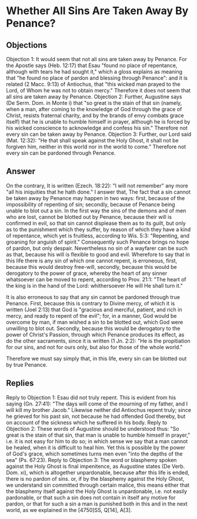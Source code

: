 # Whether All Sins Are Taken Away By Penance?
## Objections
Objection 1: It would seem that not all sins are taken away by Penance. For the Apostle says (Heb. 12:17) that Esau "found no place of repentance, although with tears he had sought it," which a gloss explains as meaning that "he found no place of pardon and blessing through Penance": and it is related (2 Macc. 9:13) of Antiochus, that "this wicked man prayed to the Lord, of Whom he was not to obtain mercy." Therefore it does not seem that all sins are taken away by Penance.
Objection 2: Further, Augustine says (De Serm. Dom. in Monte i) that "so great is the stain of that sin (namely, when a man, after coming to the knowledge of God through the grace of Christ, resists fraternal charity, and by the brands of envy combats grace itself) that he is unable to humble himself in prayer, although he is forced by his wicked conscience to acknowledge and confess his sin." Therefore not every sin can be taken away by Penance.
Objection 3: Further, our Lord said (Mat. 12:32): "He that shall speak against the Holy Ghost, it shall not be forgiven him, neither in this world nor in the world to come." Therefore not every sin can be pardoned through Penance.
## Answer
On the contrary, It is written (Ezech. 18:22): "I will not remember" any more "all his iniquities that he hath done."
I answer that, The fact that a sin cannot be taken away by Penance may happen in two ways: first, because of the impossibility of repenting of sin; secondly, because of Penance being unable to blot out a sin. In the first way the sins of the demons and of men who are lost, cannot be blotted out by Penance, because their will is confirmed in evil, so that sin cannot displease them as to its guilt, but only as to the punishment which they suffer, by reason of which they have a kind of repentance, which yet is fruitless, according to Wis. 5:3: "Repenting, and groaning for anguish of spirit." Consequently such Penance brings no hope of pardon, but only despair. Nevertheless no sin of a wayfarer can be such as that, because his will is flexible to good and evil. Wherefore to say that in this life there is any sin of which one cannot repent, is erroneous, first, because this would destroy free-will, secondly, because this would be derogatory to the power of grace, whereby the heart of any sinner whatsoever can be moved to repent, according to Prov. 21:1: "The heart of the king is in the hand of the Lord: whithersoever He will He shall turn it."

It is also erroneous to say that any sin cannot be pardoned through true Penance. First, because this is contrary to Divine mercy, of which it is written (Joel 2:13) that God is "gracious and merciful, patient, and rich in mercy, and ready to repent of the evil"; for, in a manner, God would be overcome by man, if man wished a sin to be blotted out, which God were unwilling to blot out. Secondly, because this would be derogatory to the power of Christ's Passion, through which Penance produces its effect, as do the other sacraments, since it is written (1 Jn. 2:2): "He is the propitiation for our sins, and not for ours only, but also for those of the whole world."

Therefore we must say simply that, in this life, every sin can be blotted out by true Penance.
## Replies
Reply to Objection 1: Esau did not truly repent. This is evident from his saying (Gn. 27:41): "The days will come of the mourning of my father, and I will kill my brother Jacob." Likewise neither did Antiochus repent truly; since he grieved for his past sin, not because he had offended God thereby, but on account of the sickness which he suffered in his body.
Reply to Objection 2: These words of Augustine should be understood thus: "So great is the stain of that sin, that man is unable to humble himself in prayer," i.e. it is not easy for him to do so; in which sense we say that a man cannot be healed, when it is difficult to heal him. Yet this is possible by the power of God's grace, which sometimes turns men even "into the depths of the sea" (Ps. 67:23).
Reply to Objection 3: The word or blasphemy spoken against the Holy Ghost is final impenitence, as Augustine states (De Verb. Dom. xi), which is altogether unpardonable, because after this life is ended, there is no pardon of sins. or, if by the blasphemy against the Holy Ghost, we understand sin committed through certain malice, this means either that the blasphemy itself against the Holy Ghost is unpardonable, i.e. not easily pardonable, or that such a sin does not contain in itself any motive for pardon, or that for such a sin a man is punished both in this and in the next world, as we explained in the [4750]SS, Q[14], A[3].